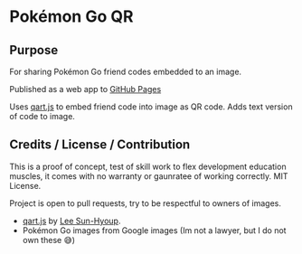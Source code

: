# Pokémon Go QR

## Purpose
For sharing Pokémon Go friend codes embedded to an image.

Published as a web app to [GitHub Pages](https://chrislennon.github.io/pogoqr/)

Uses [qart.js](https://github.com/kciter/qart.js) to embed friend code into image as QR code.
Adds text version of code to image.

## Credits / License / Contribution
This is a proof of concept, test of skill work to flex development education muscles, it comes with no warranty or gaunratee of working correctly. MIT License.

Project is open to pull requests, try to be respectful to owners of images.

- [qart.js](https://github.com/kciter/qart.js) by [Lee Sun-Hyoup](https://github.com/kciter/).
- Pokémon Go images from Google images (Im not a lawyer, but I do not own these :sweat_smile:)